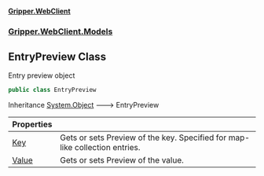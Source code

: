 #### [Gripper.WebClient](index 'index')
### [Gripper.WebClient.Models](Gripper_WebClient_Models 'Gripper.WebClient.Models')
## EntryPreview Class
Entry preview object  
```csharp
public class EntryPreview
```

Inheritance [System.Object](https://docs.microsoft.com/en-us/dotnet/api/System.Object 'System.Object') &#129106; EntryPreview  

| Properties | |
| :--- | :--- |
| [Key](Gripper_WebClient_Models_EntryPreview_Key 'Gripper.WebClient.Models.EntryPreview.Key') | Gets or sets Preview of the key. Specified for map-like collection entries.<br/> |
| [Value](Gripper_WebClient_Models_EntryPreview_Value 'Gripper.WebClient.Models.EntryPreview.Value') | Gets or sets Preview of the value.<br/> |
